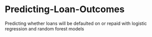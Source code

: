 # Predicting-Loan-Outcomes
Predicting whether loans will be defaulted on or repaid with logistic regression and random forest models
